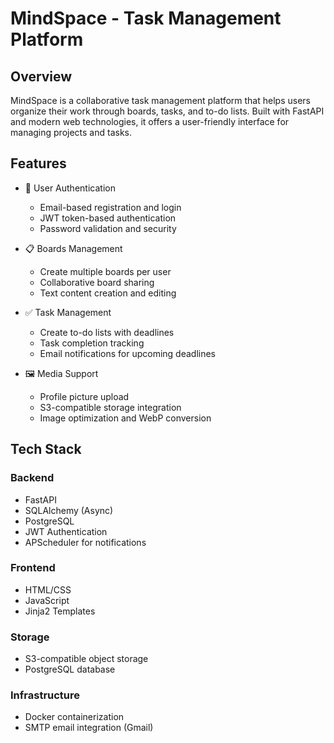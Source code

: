 # MindSpace - Task Management Platform

## Overview
MindSpace is a collaborative task management platform that helps users organize their work through boards, tasks, and to-do lists. Built with FastAPI and modern web technologies, it offers a user-friendly interface for managing projects and tasks.

## Features
- 👤 User Authentication
  - Email-based registration and login
  - JWT token-based authentication
  - Password validation and security

- 📋 Boards Management
  - Create multiple boards per user
  - Collaborative board sharing
  - Text content creation and editing

- ✅ Task Management
  - Create to-do lists with deadlines
  - Task completion tracking
  - Email notifications for upcoming deadlines

- 🖼️ Media Support
  - Profile picture upload
  - S3-compatible storage integration
  - Image optimization and WebP conversion

## Tech Stack
### Backend
- FastAPI
- SQLAlchemy (Async)
- PostgreSQL
- JWT Authentication
- APScheduler for notifications

### Frontend
- HTML/CSS
- JavaScript
- Jinja2 Templates

### Storage
- S3-compatible object storage
- PostgreSQL database

### Infrastructure
- Docker containerization
- SMTP email integration (Gmail)
